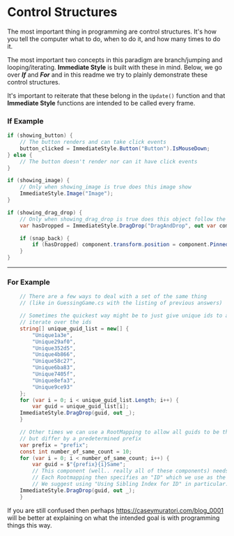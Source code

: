 # Control Structures
The most important thing in programming are control structures. It's how you tell the computer what to do, when to do it, and how many times to do it.

The most important two concepts in this paradigm are branch/jumping and looping/iterating.
**Immediate Style** is built with these in mind.
Below, we go over **_If_** and **_For_** and in this readme we try to plainly demonstrate these control structures.

It's important to reiterate that these belong in the ```Update()``` function and that **Immediate Style** functions are intended to be called every frame.

### If Example
```cs  
if (showing_button) {
	// The button renders and can take click events
	button_clicked = ImmediateStyle.Button("Button").IsMouseDown;
} else {
	// The button doesn't render nor can it have click events
}

if (showing_image) {
	// Only when showing_image is true does this image show
	ImmediateStyle.Image("Image");
}

if (showing_drag_drop) {
	// Only when showing_drag_drop is true does this object follow the cursor
    var hasDropped = ImmediateStyle.DragDrop("DragAndDrop", out var component).IsMouseUp;

    if (snap_back) {
        if (hasDropped) component.transform.position = component.PinnedPosition;
    }
}
```
___
### For Example 
```cs  
	// There are a few ways to deal with a set of the same thing 
	// (like in GuessingGame.cs with the listing of previous answers)

	// Sometimes the quickest way might be to just give unique ids to all things and just 
	// iterate over the ids
	string[] unique_guid_list = new[] {
        "Unique1a3e",
        "Unique29af0",
        "Unique352d5",
        "Unique4b866",
        "Unique58c27",
        "Unique6ba83",
        "Unique7405f",
        "Unique8efa3",
        "Unique9ce93"
    };
    for (var i = 0; i < unique_guid_list.Length; i++) {
        var guid = unique_guid_list[i];
	ImmediateStyle.DragDrop(guid, out _);
    }

    // Other times we can use a RootMapping to allow all guids to be the same 
    // but differ by a predetermined prefix
    var prefix = "prefix";
    const int number_of_same_count = 10;
    for (var i = 0; i < number_of_same_count; i++) {
        var guid = $"{prefix}{i}Same";
        // This component (well.. really all of these components) needs a to have a RootMapping. 
        // Each Rootmapping then specifies an "ID" which we use as the index.
        // We suggest using "Using Sibling Index for ID" in particular. 
	ImmediateStyle.DragDrop(guid, out _); 
    }
```

If you are still confused then perhaps 
https://caseymuratori.com/blog_0001
will be better at explaining on what the intended goal is with programming things this way.
